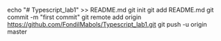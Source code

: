 echo "# Typescript_lab1" >> README.md
git init
git add README.md
git commit -m "first commit"
git remote add origin https://github.com/FondilMabols/Typescript_lab1.git
git push -u origin master